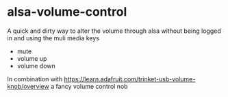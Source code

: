 alsa-volume-control
===================

A quick and dirty way to alter the volume through alsa without being logged in and using the muli media keys
- mute
- volume up
- volume down

In combination with
https://learn.adafruit.com/trinket-usb-volume-knob/overview
a fancy volume control nob

